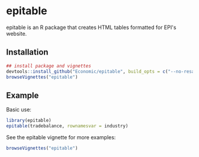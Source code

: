 
<!-- README.md is generated from README.Rmd. Please edit that file -->
epitable
========

epitable is an R package that creates HTML tables formatted for EPI's website.

Installation
------------

``` r
## install package and vignettes
devtools::install_github("Economic/epitable", build_opts = c("--no-resave-data", "--no-manual"))
browseVignettes("epitable")
```

Example
-------

Basic use:

``` r
library(epitable)
epitable(tradebalance, rownamesvar = industry)
```

See the epitable vignette for more examples:

``` r
browseVignettes("epitable")
```
